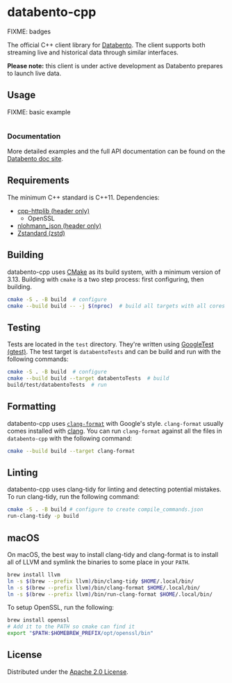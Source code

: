 # databento-cpp

FIXME: badges

The official C++ client library for [Databento](https://databento.com).
The client supports both streaming live and historical data through similar interfaces.

**Please note:** this client is under active development as Databento prepares to launch live data.

## Usage

FIXME: basic example
```cpp
```

### Documentation

More detailed examples and the full API documentation can be found on the [Databento doc site](https://docs.databento.com/getting-started).

## Requirements

The minimum C++ standard is C++11.
Dependencies:
- [cpp-httplib (header only)](https://github.com/yhirose/cpp-httplib)
  - OpenSSL
- [nlohmann_json (header only)](https://github.com/nlohmann/json)
- [Zstandard (zstd)](https://github.com/facebook/zstd)

## Building

databento-cpp uses [CMake](https://cmake.org/) as its build system, with a minimum version of 3.13.
Building with `cmake` is a two step process: first configuring, then building.
```sh
cmake -S . -B build  # configure
cmake --build build -- -j $(nproc)  # build all targets with all cores
```

## Testing

Tests are located in the `test` directory.
They're written using [GoogleTest (gtest)](https://github.com/google/googletest).
The test target is `databentoTests` and can be build and run with the following commands:
```sh
cmake -S . -B build  # configure
cmake --build build --target databentoTests  # build
build/test/databentoTests  # run
```

## Formatting

databento-cpp uses [`clang-format`](https://clang.llvm.org/docs/ClangFormat.html) with Google's style.
`clang-format` usually comes installed with [clang](https://clang.llvm.org/).
You can run `clang-format` against all the files in `databento-cpp` with the following command:
```sh
cmake --build build --target clang-format
```

## Linting

databento-cpp uses clang-tidy for linting and detecting potential mistakes.
To run clang-tidy, run the following command:
```sh
cmake -S . -B build # configure to create compile_commands.json
run-clang-tidy -p build
```

## macOS

On macOS, the best way to install clang-tidy and clang-format is to install all of LLVM and symlink
the binaries to some place in your `PATH`.
```sh
brew install llvm
ln -s $(brew --prefix llvm)/bin/clang-tidy $HOME/.local/bin/
ln -s $(brew --prefix llvm)/bin/clang-format $HOME/.local/bin/
ln -s $(brew --prefix llvm)/bin/run-clang-format $HOME/.local/bin/
```

To setup OpenSSL, run the following:
```sh
brew install openssl
# Add it to the PATH so cmake can find it
export "$PATH:$HOMEBREW_PREFIX/opt/openssl/bin"
```

## License

Distributed under the [Apache 2.0 License](https://www.apache.org/licenses/LICENSE-2.0.html).
